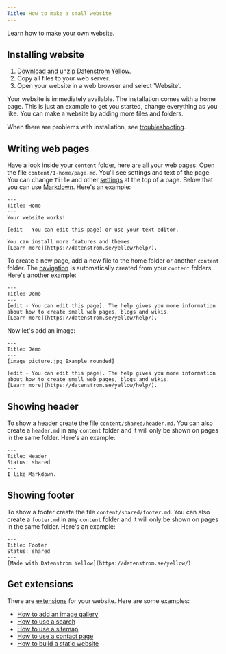 ```yaml
---
Title: How to make a small website
---
```

Learn how to make your own website.

## Installing website

1. [Download and unzip Datenstrom Yellow](https://github.com/datenstrom/yellow/archive/master.zip).
2. Copy all files to your web server.
3. Open your website in a web browser and select 'Website'.

Your website is immediately available. The installation comes with a home page. This is just an example to get you started, change everything as you like. You can make a website by adding more files and folders.

When there are problems with installation, see [troubleshooting](troubleshooting).

## Writing web pages

Have a look inside your `content` folder, here are all your web pages. Open the file `content/1-home/page.md`. You'll see settings and text of the page. You can change `Title` and other [settings](markdown-cheat-sheet#settings) at the top of a page. Below that you can use [Markdown](markdown-cheat-sheet). Here's an example:

```
---
Title: Home
---
Your website works! 

[edit - You can edit this page] or use your text editor.

You can install more features and themes.
[Learn more](https://datenstrom.se/yellow/help/).
```

To create a new page, add a new file to the home folder or another `content` folder. The [navigation](adjusting-content) is automatically created from your `content` folders. Here's another example:

```
---
Title: Demo
---
[edit - You can edit this page]. The help gives you more information 
about how to create small web pages, blogs and wikis. 
[Learn more](https://datenstrom.se/yellow/help/).
```

Now let's add an image:

```
---
Title: Demo
---
[image picture.jpg Example rounded]

[edit - You can edit this page]. The help gives you more information 
about how to create small web pages, blogs and wikis. 
[Learn more](https://datenstrom.se/yellow/help/).
```

## Showing header

To show a header create the file `content/shared/header.md`. You can also create a `header.md` in any `content` folder and it will only be shown on pages in the same folder. Here's an example:

```
---
Title: Header
Status: shared
---
I like Markdown.
```

## Showing footer

To show a footer create the file `content/shared/footer.md`. You can also create a `footer.md` in any `content` folder and it will only be shown on pages in the same folder. Here's an example:

```
---
Title: Footer
Status: shared
---
[Made with Datenstrom Yellow](https://datenstrom.se/yellow/)
```

## Get extensions

There are [extensions](https://github.com/datenstrom/yellow-extensions) for your website. Here are some examples:

* [How to add an image gallery](https://github.com/datenstrom/yellow-extensions/tree/master/features/gallery)
* [How to use a search](https://github.com/datenstrom/yellow-extensions/tree/master/features/search)
* [How to use a sitemap](https://github.com/datenstrom/yellow-extensions/tree/master/features/sitemap)
* [How to use a contact page](https://github.com/datenstrom/yellow-extensions/tree/master/features/contact)
* [How to build a static website](https://github.com/datenstrom/yellow-extensions/tree/master/features/command)
